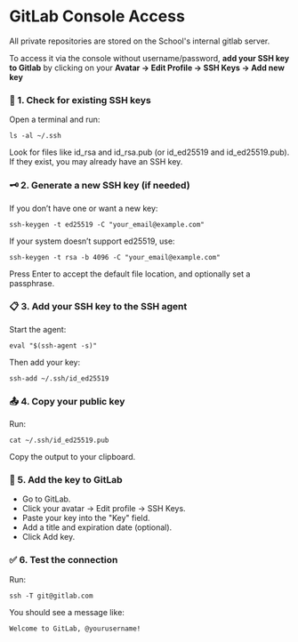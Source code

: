 # GitLab Console Access

All private repositories are stored on the School's internal gitlab server. 


To access it via the console without username/password, **add your SSH key to Gitlab** by clicking on your **Avatar -> Edit Profile -> SSH Keys -> Add new key**


### 🔐 1. Check for existing SSH keys
Open a terminal and run:

```ls -al ~/.ssh```

Look for files like id_rsa and id_rsa.pub (or id_ed25519 and id_ed25519.pub). If they exist, you may already have an SSH key.

### 🗝️ 2. Generate a new SSH key (if needed)
If you don’t have one or want a new key:

```ssh-keygen -t ed25519 -C "your_email@example.com"```

If your system doesn’t support ed25519, use:

```ssh-keygen -t rsa -b 4096 -C "your_email@example.com"```

Press Enter to accept the default file location, and optionally set a passphrase.

### 📋 3. Add your SSH key to the SSH agent
Start the agent:

```eval "$(ssh-agent -s)"```

Then add your key:

```ssh-add ~/.ssh/id_ed25519```


### 📤 4. Copy your public key
Run:

```cat ~/.ssh/id_ed25519.pub```

Copy the output to your clipboard.

### 🧷 5. Add the key to GitLab
  - Go to GitLab.
  - Click your avatar → Edit profile → SSH Keys.
  - Paste your key into the "Key" field.
  - Add a title and expiration date (optional).
  - Click Add key.

### ✅ 6. Test the connection

Run:

```ssh -T git@gitlab.com```


You should see a message like:

```Welcome to GitLab, @yourusername!```

